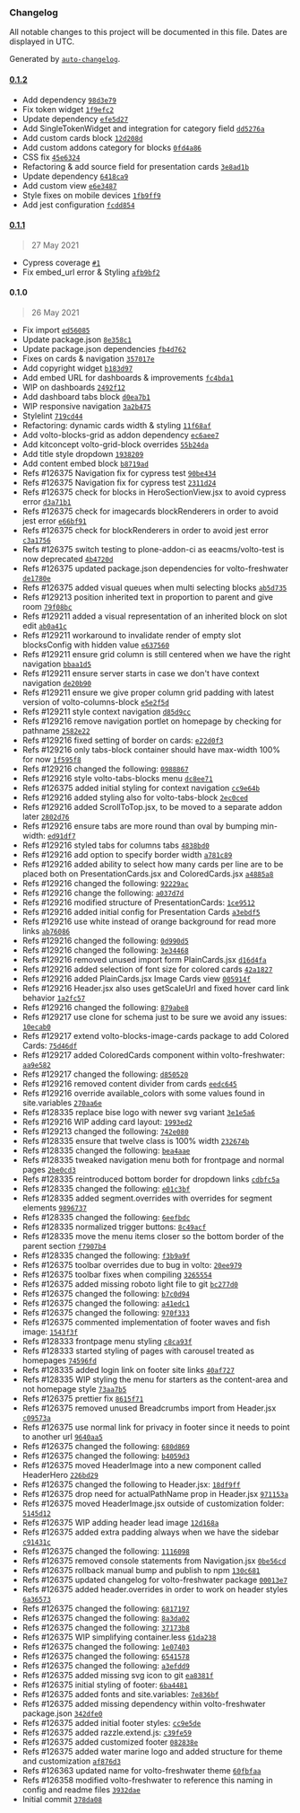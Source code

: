 ### Changelog

All notable changes to this project will be documented in this file. Dates are displayed in UTC.

Generated by [`auto-changelog`](https://github.com/CookPete/auto-changelog).

#### [0.1.2](https://github.com/eea/volto-freshwater/compare/0.1.1...0.1.2)

- Add dependency [`98d3e79`](https://github.com/eea/volto-freshwater/commit/98d3e79f5082b66a707f7746ae4cca94ec05dca1)
- Fix token widget [`1f9efc2`](https://github.com/eea/volto-freshwater/commit/1f9efc2e4547a529f9ad45e5672432e671a2f660)
- Update dependency [`efe5d27`](https://github.com/eea/volto-freshwater/commit/efe5d27718eb9b5d553b068eb50c4c9900b773cc)
- Add SingleTokenWidget and integration for category field [`dd5276a`](https://github.com/eea/volto-freshwater/commit/dd5276aa95a58c2d747a25346729a16c2a0c072c)
- Add custom cards block [`12d208d`](https://github.com/eea/volto-freshwater/commit/12d208d2051928ae94a90f1a96424da384b0eb04)
- Add custom addons category for blocks [`0fd4a86`](https://github.com/eea/volto-freshwater/commit/0fd4a86c419309f255cb9cf2e4219750ee2f28b7)
- CSS fix [`45e6324`](https://github.com/eea/volto-freshwater/commit/45e632476c0c29972c3921ddcd9c95672554c7db)
- Refactoring & add source field for presentation cards [`3e8ad1b`](https://github.com/eea/volto-freshwater/commit/3e8ad1bc543c3c32ab3b75f2b9d55e75343c8572)
- Update dependency [`6418ca9`](https://github.com/eea/volto-freshwater/commit/6418ca9a45c0ad3d8d32382dc3d9157ab8f33c3a)
- Add custom view [`e6e3487`](https://github.com/eea/volto-freshwater/commit/e6e34871347cfa1053c052a593a12f19caf6a751)
- Style fixes on mobile devices [`1fb9ff9`](https://github.com/eea/volto-freshwater/commit/1fb9ff94f9a49ad22e01dbf575607c64b96fc276)
- Add jest configuration [`fcdd854`](https://github.com/eea/volto-freshwater/commit/fcdd854a2d28f28e18d01fe2d36ba4e760384638)

#### [0.1.1](https://github.com/eea/volto-freshwater/compare/0.1.0...0.1.1)

> 27 May 2021

- Cypress coverage [`#1`](https://github.com/eea/volto-freshwater/pull/1)
- Fix embed_url error & Styling [`afb9bf2`](https://github.com/eea/volto-freshwater/commit/afb9bf2c755d74fcb9a64dd2a7a76d65da3d7bc5)

#### 0.1.0

> 26 May 2021

- Fix import [`ed56085`](https://github.com/eea/volto-freshwater/commit/ed56085cdb8900e66e7e00898a8e1886cbcb94f2)
- Update package.json [`8e358c1`](https://github.com/eea/volto-freshwater/commit/8e358c1caf32a581b3a31860baaa9128d65621c1)
- Update package.json dependencies [`fb4d762`](https://github.com/eea/volto-freshwater/commit/fb4d76226a60f5ae9816e7a20a040f942ff27203)
- Fixes on cards & navigation [`357017e`](https://github.com/eea/volto-freshwater/commit/357017e9b2bea7935d046ca53d0b8c7834dc980f)
- Add copyright widget [`b183d97`](https://github.com/eea/volto-freshwater/commit/b183d97c57ab66b8bd9e27008cb550e203ecd4e5)
- Add embed URL for dashboards & improvements [`fc4bda1`](https://github.com/eea/volto-freshwater/commit/fc4bda12fc269fe28216ee04033c7c2c11cad885)
- WIP on dashboards [`2492f12`](https://github.com/eea/volto-freshwater/commit/2492f1211fddc6246ae6a846e42fe719762fc4b6)
- Add dashboard tabs block [`d0ea7b1`](https://github.com/eea/volto-freshwater/commit/d0ea7b1c3a5a0de66e05561209b48cd5f4e6a8b5)
- WIP responsive navigation [`3a2b475`](https://github.com/eea/volto-freshwater/commit/3a2b47581ac033ca83a811745289651e7c4ab87f)
- Stylelint [`719cd44`](https://github.com/eea/volto-freshwater/commit/719cd44fb5469da9eb67d07a4262c290cbb1658e)
- Refactoring: dynamic cards width & styling [`11f68af`](https://github.com/eea/volto-freshwater/commit/11f68afe5f05e9d305c365b0d829c085a84a0b09)
- Add volto-blocks-grid as addon dependency [`ec6aee7`](https://github.com/eea/volto-freshwater/commit/ec6aee7c09fc8355f04e37f9b531a7edf05ff02c)
- Add kitconcept volto-grid-block overrides [`55b24da`](https://github.com/eea/volto-freshwater/commit/55b24da51792e2872903203b49b70d741570f5f8)
- Add title style dropdown [`1938209`](https://github.com/eea/volto-freshwater/commit/1938209f208c883153b46bc1c8cf8896d6bc2361)
- Add content embed block [`b8719ad`](https://github.com/eea/volto-freshwater/commit/b8719ad7adedd3004f3be7a60630d96e4651b405)
- Refs #126375  Navigation fix for cypress test [`90be434`](https://github.com/eea/volto-freshwater/commit/90be43447b6e50245e62d7e769a7d0c13783056e)
- Refs #126375  Navigation fix for cypress test [`2311d24`](https://github.com/eea/volto-freshwater/commit/2311d24b5827126c1a696cced0f7b545aaa5cfc8)
- Refs #126375 check for blocks in HeroSectionView.jsx to avoid cypress error [`d3a71b1`](https://github.com/eea/volto-freshwater/commit/d3a71b1b5aab419a3ab8b1cb2378a16d61db290b)
- Refs #126375 check for imagecards blockRenderers in order to avoid jest error [`e66bf91`](https://github.com/eea/volto-freshwater/commit/e66bf913f33f8cb6231f31fb81f9ffbfdb0cc9ec)
- Refs #126375 check for blockRenderers in order to avoid jest error [`c3a1756`](https://github.com/eea/volto-freshwater/commit/c3a17561564104e4d2e33fc0bb7355207b938aa4)
- Refs #126375 switch testing to plone-addon-ci as eeacms/volto-test is now deprecated [`4b4720d`](https://github.com/eea/volto-freshwater/commit/4b4720d269d25adec22c7ab241c2b12771b60592)
- Refs #126375 updated package.json dependencies for volto-freshwater [`de1780e`](https://github.com/eea/volto-freshwater/commit/de1780ef77e701fea63b8ce26eb08b3f9d5dea2b)
- Refs #126375 added visual queues when multi selecting blocks [`ab5d735`](https://github.com/eea/volto-freshwater/commit/ab5d735ae00c056c19fffdbe1d62ac91d4cdcb4f)
- Refs #129213 position inherited text in proportion to parent and give room [`79f08bc`](https://github.com/eea/volto-freshwater/commit/79f08bc60d599c193b0e8e94cbafd960d31aeb26)
- Refs #129211 added a visual representation of an inherited block on slot edit [`ab0a41c`](https://github.com/eea/volto-freshwater/commit/ab0a41cf3c6b5cfd0aab8cb055bb0b4b1c0eb916)
- Refs #129211 workaround to invalidate render of empty slot blocksConfig with hidden value [`e637560`](https://github.com/eea/volto-freshwater/commit/e637560b4a71cda36f617e4cecb839417aa979ab)
- Refs #129211 ensure grid column is still centered when we have the right navigation [`bbaa1d5`](https://github.com/eea/volto-freshwater/commit/bbaa1d5b5801d604954a953d706ed0d9350e0e57)
- Refs #129211 ensure server starts in case we don't have context navigation [`de20b90`](https://github.com/eea/volto-freshwater/commit/de20b9038632a4d403721cb21d1d31553afe54b7)
- Refs #129211 ensure we give proper column grid padding with latest version of volto-columns-block [`e5e2f5d`](https://github.com/eea/volto-freshwater/commit/e5e2f5ddacfd5267d1b0b84d1dc45102ba788950)
- Refs #129211 style context navigation [`d85d9cc`](https://github.com/eea/volto-freshwater/commit/d85d9cc434edd4999eadd279281ae2360720374b)
- Refs #129216 remove navigation portlet on homepage by checking for pathname [`2582e22`](https://github.com/eea/volto-freshwater/commit/2582e2294641e38931d528fc55135151467ad587)
- Refs #129216 fixed setting of border on cards: [`e22d0f3`](https://github.com/eea/volto-freshwater/commit/e22d0f3a8a7cebb6ddfcb3229f577fc37174e28c)
- Refs #129216 only tabs-block container should have max-width 100% for now [`1f595f8`](https://github.com/eea/volto-freshwater/commit/1f595f869082537e63416ca0d450166f4eb72ce2)
- Refs #129216 changed the following: [`0988867`](https://github.com/eea/volto-freshwater/commit/09888677d027ad8bb9e2014020ac1dcb1257d5dc)
- Refs #129216 style volto-tabs-blocks menu [`dc8ee71`](https://github.com/eea/volto-freshwater/commit/dc8ee711140a8881825860327b23b84e61d509ff)
- Refs #126375 added initial styling for context navigation [`cc9e64b`](https://github.com/eea/volto-freshwater/commit/cc9e64bfd30454c433fc62634b23a09e8faa6dd2)
- Refs #129216 added styling also for volto-tabs-block [`2ec0ced`](https://github.com/eea/volto-freshwater/commit/2ec0ced06dd6538e6de56bc561febb21c2e78d5d)
- Refs #129216 added ScrollToTop.jsx, to be moved to a separate addon later [`2802d76`](https://github.com/eea/volto-freshwater/commit/2802d76f62c6cca1be6bf6815bc7df628b5a99fb)
- Refs #129216 ensure tabs are more round than oval by bumping min-width: [`ed91df7`](https://github.com/eea/volto-freshwater/commit/ed91df771a025ae70025ad2fe0d23d08fe0bc6b6)
- Refs #129216 styled tabs for columns tabs [`4838bd0`](https://github.com/eea/volto-freshwater/commit/4838bd0ea08f5e6ef4ec54cac7f78b37e605f59b)
- Refs #129216 add option to specify border width [`a781c89`](https://github.com/eea/volto-freshwater/commit/a781c8997f1bf148e37f5a6e433a379a08326a73)
- Refs #129216 added ability to select how many cards per line are to be placed both on PresentationCards.jsx and ColoredCards.jsx [`a4885a8`](https://github.com/eea/volto-freshwater/commit/a4885a8483b0133b7af6680a90d845f50f375c26)
- Refs #129216 changed the following: [`92229ac`](https://github.com/eea/volto-freshwater/commit/92229ac5ef058148e19584e82205a8ebdbafb328)
- Refs #129216 change the following: [`a037d7d`](https://github.com/eea/volto-freshwater/commit/a037d7d3c6276b930c20ff2af556fa208dba3ca0)
- Refs #129216 modified structure of PresentationCards: [`1ce9512`](https://github.com/eea/volto-freshwater/commit/1ce95124de4b607e72535245e38955ede162fc45)
- Refs #129216 added initial config for Presentation Cards [`a3ebdf5`](https://github.com/eea/volto-freshwater/commit/a3ebdf521a83c650fe53ae7e7c21b1d215b23fc4)
- Refs #129216 use white instead of orange background for read more links [`ab76086`](https://github.com/eea/volto-freshwater/commit/ab76086d6e58d810ea6b8756526e0cab8d2f92f7)
- Refs #129216 changed the following: [`0d990d5`](https://github.com/eea/volto-freshwater/commit/0d990d536d0a1e9f030917a071f6967070c50928)
- Refs #129216 changed the following: [`3e34468`](https://github.com/eea/volto-freshwater/commit/3e34468b4a1dd479f12fe55817f82f7028f65025)
- Refs #129216 removed unused import form PlainCards.jsx [`d16d4fa`](https://github.com/eea/volto-freshwater/commit/d16d4fa2c29cd1387bdaed3bf3c7f82da24155b9)
- Refs #129216 added selection of font size for colored cards [`42a1827`](https://github.com/eea/volto-freshwater/commit/42a1827e0d409a3e957f8a33545c757e0f9c269e)
- Refs #129216 added PlainCards.jsx Image Cards view [`005914f`](https://github.com/eea/volto-freshwater/commit/005914ff860390c73df8793cfdffd6068749ba93)
- Refs #129216 Header.jsx also uses getScaleUrl and fixed hover card link behavior [`1a2fc57`](https://github.com/eea/volto-freshwater/commit/1a2fc5789b3e58293361d0dfb78341fffff3b7f4)
- Refs #129216 changed the following: [`879abe8`](https://github.com/eea/volto-freshwater/commit/879abe837e88794972e93b93031118e09c2d7883)
- Refs #129217 use clone for schema just to be sure we avoid any issues: [`10ecab0`](https://github.com/eea/volto-freshwater/commit/10ecab0c9c1a1fe22d027bf08d295885d9c48b64)
- Refs #129217 extend volto-blocks-image-cards package to add Colored Cards: [`75d46df`](https://github.com/eea/volto-freshwater/commit/75d46df3da3bb561164ad57cb7ba6a99c63099e6)
- Refs #129217 added ColoredCards component within volto-freshwater: [`aa9e582`](https://github.com/eea/volto-freshwater/commit/aa9e582808c2811c5fa29c879207bd6785244f20)
- Refs #129217 changed the following: [`d850520`](https://github.com/eea/volto-freshwater/commit/d850520b26cd8a16c03e17c23ba28dabc65d0ffa)
- Refs #129216 removed content divider from cards [`eedc645`](https://github.com/eea/volto-freshwater/commit/eedc6454d31dd6c863094b88db82e8b474ca0ebc)
- Refs #129216 override available_colors with some values found in site.variables [`270aa6e`](https://github.com/eea/volto-freshwater/commit/270aa6ef7b60b2784d992c51cfd4378d08c53008)
- Refs #128335 replace bise logo with newer svg variant [`3e1e5a6`](https://github.com/eea/volto-freshwater/commit/3e1e5a61c0bf36f2398dd944b0bc6c806c230571)
- Refs #129216 WIP adding card layout: [`1993ed2`](https://github.com/eea/volto-freshwater/commit/1993ed2efba2ffe602c5494cc21de06c23bc8560)
- Refs #129213 changed the following: [`742e080`](https://github.com/eea/volto-freshwater/commit/742e08048dbe8bca732cc6a5773b718d722003cc)
- Refs #128335 ensure that twelve class is 100% width [`232674b`](https://github.com/eea/volto-freshwater/commit/232674b008a832ff50ae88acdfc20e4485bcc66c)
- Refs #128335 changed the following: [`bea4aae`](https://github.com/eea/volto-freshwater/commit/bea4aaeafcb66c0185483932e4811e02f1188855)
- Refs #128335 tweaked navigation menu both for frontpage and normal pages [`2be0cd3`](https://github.com/eea/volto-freshwater/commit/2be0cd3efa914a8820a614741438fcf0770a8671)
- Refs #128335 reintroduced bottom border for dropdown links [`cdbfc5a`](https://github.com/eea/volto-freshwater/commit/cdbfc5a17bdcb0042fdbc1336be3eda09c3668dd)
- Refs #128335 changed the following: [`e01c3bf`](https://github.com/eea/volto-freshwater/commit/e01c3bfd493dfca62d3a9124e2a6609defe87521)
- Refs #128335 added segment.overrides with overrides for segment elements [`9896737`](https://github.com/eea/volto-freshwater/commit/9896737241d5c1fbb18ca6d72643dcdc4fbf7bd9)
- Refs #128335 changed the following: [`6eefbdc`](https://github.com/eea/volto-freshwater/commit/6eefbdc600aaca375e6c97795937726a71dc15bb)
- Refs #128335 normalized trigger buttons: [`8c49acf`](https://github.com/eea/volto-freshwater/commit/8c49acf60edc0750bbf38985941a15a73701d76f)
- Refs #128335 move the menu items closer so the bottom border of the parent section [`f7907b4`](https://github.com/eea/volto-freshwater/commit/f7907b489d316d505b6085fd213a09dbb9dc7ca2)
- Refs #128335 changed the following: [`f3b9a9f`](https://github.com/eea/volto-freshwater/commit/f3b9a9f38318b2f5741a5926cc13c5dec75c74bf)
- Refs #126375 toolbar overrides due to bug in volto: [`20ee979`](https://github.com/eea/volto-freshwater/commit/20ee979db231788c8d4a30501bccd711105499a0)
- Refs #126375 toolbar fixes when compiling [`3265554`](https://github.com/eea/volto-freshwater/commit/3265554a45914fb2ae319da0a9880db5c34c4852)
- Refs #126375 added missing roboto light file to git [`bc277d0`](https://github.com/eea/volto-freshwater/commit/bc277d002f1cec15c24b67a46d4f7c7ff0f72b97)
- Refs #126375 changed the following: [`b7c0d94`](https://github.com/eea/volto-freshwater/commit/b7c0d94b8a18fd491487c3fe7ccef23b66bd3a12)
- Refs #126375 changed the following: [`a41edc1`](https://github.com/eea/volto-freshwater/commit/a41edc1a644e602b50c7534d6bb9245929b6745e)
- Refs #126375 changed the following: [`970f333`](https://github.com/eea/volto-freshwater/commit/970f333f33cd2281c7d71fa76e43bee3560e3c78)
- Refs #126375 commented implementation of footer waves and fish image: [`1543f3f`](https://github.com/eea/volto-freshwater/commit/1543f3ff37775e6e87dbbb3834304b91bc737488)
- Refs #128333 frontpage menu styling [`c8ca93f`](https://github.com/eea/volto-freshwater/commit/c8ca93f10941a432a0b391b7b8c4f240e33d6517)
- Refs #128333 started styling of pages with carousel treated as homepages [`74596fd`](https://github.com/eea/volto-freshwater/commit/74596fdc6396d854c3ee615edb2480b858c1af7c)
- Refs #128335 added login link on footer site links [`40af727`](https://github.com/eea/volto-freshwater/commit/40af727ebd3b99c8c3959905257c55bd4a4c4821)
- Refs #128335 WIP styling the menu for starters as the content-area and not homepage style [`73aa7b5`](https://github.com/eea/volto-freshwater/commit/73aa7b544a8ceafe779a281db5d66c5b7359ca44)
- Refs #126375 prettier fix [`8615f71`](https://github.com/eea/volto-freshwater/commit/8615f71497468733775e6be609c210d7490f3481)
- Refs #126375 removed unused Breadcrumbs import from Header.jsx [`c09573a`](https://github.com/eea/volto-freshwater/commit/c09573a0d5a8de6bc973e0dd3b4335db27795e8b)
- Refs #126375 use normal link for privacy in footer since it needs to point to another url [`9640aa5`](https://github.com/eea/volto-freshwater/commit/9640aa5f787eb41ef409d2ecbf57b74792a04cab)
- Refs #126375 changed the following: [`680d869`](https://github.com/eea/volto-freshwater/commit/680d8690e7f2d493f4a0326ef3be0882c15089cd)
- Refs #126375 changed the following: [`b4059d3`](https://github.com/eea/volto-freshwater/commit/b4059d35173646c23706f912ec02957f720eb498)
- Refs #126375 moved HeaderImage into a new component called HeaderHero [`226bd29`](https://github.com/eea/volto-freshwater/commit/226bd2968d7762203c5c94ec3894fb2b584d37cc)
- Refs #126375 changed the following to Header.jsx: [`18df9ff`](https://github.com/eea/volto-freshwater/commit/18df9fff3093cfc801890a6373a6f2c5ffeda088)
- Refs #126375 drop need for actualPathName prop in Header.jsx [`971153a`](https://github.com/eea/volto-freshwater/commit/971153a39c9a1d8a89d92b8e25b4a23b023d8ab3)
- Refs #126375 moved HeaderImage.jsx outside of customization folder: [`5145d12`](https://github.com/eea/volto-freshwater/commit/5145d12418747c8a6bb7ab885f043301a04dcae5)
- Refs #126375 WIP adding header lead image [`12d168a`](https://github.com/eea/volto-freshwater/commit/12d168a8bf43740a0aea22b33c102fdff4b48290)
- Refs #126375 added extra padding always when we have the sidebar [`c91431c`](https://github.com/eea/volto-freshwater/commit/c91431c983d28382f5d8cd930818032f35c98569)
- Refs #126375 changed the following: [`1116098`](https://github.com/eea/volto-freshwater/commit/1116098125216e8c3a2e5e5e302c997189cf66d8)
- Refs #126375 removed console statements from Navigation.jsx [`0be56cd`](https://github.com/eea/volto-freshwater/commit/0be56cd12503d0b8b8c523877f2b100c25765646)
- Refs #126375 rollback manual bump and publish to npm [`130c681`](https://github.com/eea/volto-freshwater/commit/130c68103dd3ccfc5f6a5ef2ab0efbe52708303d)
- Refs #126375 updated changelog for volto-freshwater package [`00013e7`](https://github.com/eea/volto-freshwater/commit/00013e738a7282ea94a3d87a1c21e8777bcd49d0)
- Refs #126375 added header.overrides in order to work on header styles [`6a36573`](https://github.com/eea/volto-freshwater/commit/6a3657335ffc202cc1fa8a0407f13741097545a8)
- Refs #126375 changed the following: [`6817197`](https://github.com/eea/volto-freshwater/commit/681719717d217fd089f7487f760bee2340711477)
- Refs #126375 changed the following: [`8a3da02`](https://github.com/eea/volto-freshwater/commit/8a3da02af151f7cf02e9eb8be65cd9c949c2744b)
- Refs #126375 changed the following: [`37173b8`](https://github.com/eea/volto-freshwater/commit/37173b8813cdb027a2623f07d1f0b536e2bf00a5)
- Refs #126375 WIP simplifying container.less [`61da238`](https://github.com/eea/volto-freshwater/commit/61da238d066fd9090831fcb217dce465333cd4ce)
- Refs #126375 changed the following: [`1e07403`](https://github.com/eea/volto-freshwater/commit/1e0740362b2ad8791e679d9282813763ff002adb)
- Refs #126375 changed the following: [`6541578`](https://github.com/eea/volto-freshwater/commit/654157861e73731db5d2c5290da81ad0ce3bb118)
- Refs #126375 changed the following: [`a3efdd9`](https://github.com/eea/volto-freshwater/commit/a3efdd90b3a5b79f1beb0148711472ad7e139c53)
- Refs #126375 added missing svg icon to git [`ea8381f`](https://github.com/eea/volto-freshwater/commit/ea8381f32d03605d054fbd00be84201457c98be4)
- Refs #126375 initial styling of footer: [`6ba4481`](https://github.com/eea/volto-freshwater/commit/6ba4481efeb33cf769f8dd263e12a55b5a60bd76)
- Refs #126375 added fonts and site.variables: [`7e836bf`](https://github.com/eea/volto-freshwater/commit/7e836bf5bea3c97047fc1c023a46496f79cf16d4)
- Refs #126375 added missing dependency within volto-freshwater package.json [`342dfe0`](https://github.com/eea/volto-freshwater/commit/342dfe0a2c08120ea39955044349d61fbb3ce1c2)
- Refs #126375 added initial footer styles: [`cc9e5de`](https://github.com/eea/volto-freshwater/commit/cc9e5de3090284d1b61d8bb119b02faf26954b6e)
- Refs #126375 added razzle.extend.js: [`c39fe59`](https://github.com/eea/volto-freshwater/commit/c39fe59edbf85ac3a2f57bbf3c9bb2c6cbf15956)
- Refs #126375 added customized footer [`082838e`](https://github.com/eea/volto-freshwater/commit/082838ebfb520ecab84e3b65615d707fedb4ac43)
- Refs #126375 added water marine logo and added structure for theme and customization [`af876d3`](https://github.com/eea/volto-freshwater/commit/af876d3e09abb71b287487e2969673eec5492bf2)
- Refs #126363 updated name for volto-freshwater theme [`60fbfaa`](https://github.com/eea/volto-freshwater/commit/60fbfaa94e51be88e967e7eb43d3b603f699aca9)
- Refs #126358 modified volto-freshwater to reference this naming in config and readme files [`3932dae`](https://github.com/eea/volto-freshwater/commit/3932dae61e2211fcb687e9036f159b22c7d23f1a)
- Initial commit [`378da08`](https://github.com/eea/volto-freshwater/commit/378da08936150094d32959d84950fdf1f2c93fe0)
